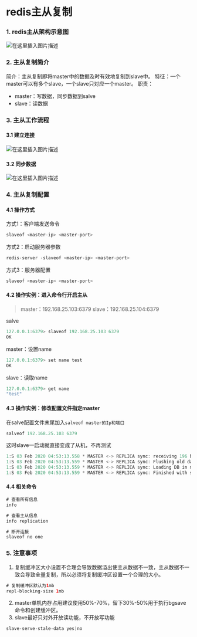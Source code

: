 # redis主从复制

### 1. redis主从架构示意图
![在这里插入图片描述](https://img-blog.csdnimg.cn/20200203094442305.png?x-oss-process=image/watermark,type_ZmFuZ3poZW5naGVpdGk,shadow_10,text_aHR0cHM6Ly9ibG9nLmNzZG4ubmV0L3dlaXhpbl80MjEwMzAyNg==,size_16,color_FFFFFF,t_70)
### 2. 主从复制简介
简介：主从复制即将master中的数据及时有效地复制到slave中。
特征：一个master可以有多个slave，一个slave只对应一个master。
职责：
- master：写数据，同步数据到salve
- slave：读数据

### 3. 主从工作流程
#### 3.1 建立连接
![在这里插入图片描述](https://img-blog.csdnimg.cn/20200203131319126.png?x-oss-process=image/watermark,type_ZmFuZ3poZW5naGVpdGk,shadow_10,text_aHR0cHM6Ly9ibG9nLmNzZG4ubmV0L3dlaXhpbl80MjEwMzAyNg==,size_16,color_FFFFFF,t_70)
#### 3.2 同步数据
![在这里插入图片描述](https://img-blog.csdnimg.cn/20200203131306330.png?x-oss-process=image/watermark,type_ZmFuZ3poZW5naGVpdGk,shadow_10,text_aHR0cHM6Ly9ibG9nLmNzZG4ubmV0L3dlaXhpbl80MjEwMzAyNg==,size_16,color_FFFFFF,t_70)
### 4. 主从复制配置
#### 4.1 操作方式

方式1：客户端发送命令
```java
slaveof <master-ip> <master-port>
```
方式2：启动服务器参数
```java
redis-server -slaveof <master-ip> <master-port>
```
方式3：服务器配置
```java
slaveof <master-ip> <master-port>
```
#### 4.2 操作实例：进入命令行开启主从

> master：192.168.25.103:6379
> slave：192.168.25.104:6379

salve
```java
127.0.0.1:6379> slaveof 192.168.25.103 6379
OK
```
master：设置name
```java
127.0.0.1:6379> set name test
OK
```
slave：读取name
```java
127.0.0.1:6379> get name
"test"
```
#### 4.3 操作实例：修改配置文件指定master
在salve配置文件末尾加入`salveof master的Ip和端口`
```java
salveof 192.168.25.103 6379
```
这时slave一启动就直接变成了从机，不再测试
```java
1:S 03 Feb 2020 04:53:13.558 * MASTER <-> REPLICA sync: receiving 196 bytes from master
1:S 03 Feb 2020 04:53:13.559 * MASTER <-> REPLICA sync: Flushing old data
1:S 03 Feb 2020 04:53:13.559 * MASTER <-> REPLICA sync: Loading DB in memory
1:S 03 Feb 2020 04:53:13.559 * MASTER <-> REPLICA sync: Finished with success
```

#### 4.4 相关命令
```java
# 查看所有信息
info

# 查看主从信息
info replication 

# 断开连接
slaveof no one
```
### 5. 注意事项
1. 复制缓冲区大小设置不合理会导致数据溢出使主从数据不一致，主从数据不一致会导致全量复制，所以必须将复制缓冲区设置一个合理的大小。
```java
# 复制缓冲区默认为1mb
repl-blocking-size 1mb
```
2. master单机内存占用建议使用50%-70%，留下30%-50%用于执行bgsave命令和创建缓冲区。
3. slave最好只对外开放读功能，不开放写功能
```java
slave-serve-stale-data yes|no
```